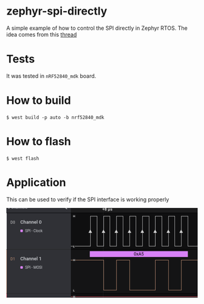 # zephyr-spi-directly
A simple example of how to control the SPI directly in Zephyr RTOS.
The idea comes from this [thread](https://stackoverflow.com/questions/67962637/how-to-use-zephry-spi-driver-directly)

# Tests
It was tested in `nRF52840_mdk` board.

# How to build
```
$ west build -p auto -b nrf52840_mdk
```

# How to flash
```
$ west flash
```
# Application

This can be used to verify if the SPI interface is working properly

![capture](spi-directly-capture.png)
